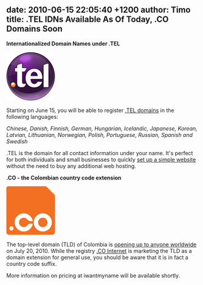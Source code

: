 date: 2010-06-15 22:05:40 +1200
author: Timo
title: .TEL IDNs Available As Of Today, .CO Domains Soon
----

**Internationalized Domain Names under .TEL**

![tel-domain-logo.png](/media/2010-06-15-tel-domain-logo.png)

Starting on June 15, you will be able to register [.TEL domains](https://iwantmyname.com/domains/tel-domain-name-registration-for-communication) in the following languages:

_Chinese, Danish, Finnish, German, Hungarian, Icelandic, Japanese, Korean, Latvian, Lithuanian, Norwegian, Polish, Portuguese, Russian, Spanish and Swedish_

.TEL is the domain for all contact information under your name. It's perfect for both individuals and small businesses to quickly [set up a simple website](https://iwantmyname.com/blog/2010/03/your-tel-website-has-a-shiny-new-design.html) without the need to buy any additional web hosting.

**.CO - the Colombian country code extension**

![co-domain-logo.png](/media/2010-06-15-co-domain-logo.png)

The top-level domain (TLD) of Colombia is [opening up to anyone worldwide](http://www.cointernet.co/domain/launch/general-availability) on July 20, 2010. While the registry [.CO Internet](http://cointernet.co) is marketing the TLD as a domain extension for general use, you should be aware that it is in fact a country code suffix.

More information on pricing at iwantmyname will be available shortly.
